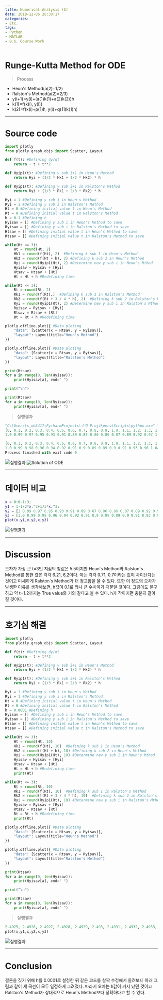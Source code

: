 ```yaml
---
title: Numerical Analysis (5)
date: 2018-12-06 20:30:17
categories:
- Etc.
tags:
- Python
- MATLAB
- B.S. Course Work
---
```

# Runge-Kutta Method for ODE

> Process
+ Heun's Method(a(2)=1/2)
+ Ralston's Method(a(2)=2/3)
+ y(i+1)=y(i)+(a(1)k(1)+a(2)k(2))h
+ k(1)=f(x(i), y(i))
+ k(2)=f(x(i)+p(1)h, y(i)+q(11)k(1)h)

<!-- more -->
***
# Source code

~~~Python
import plotly
from plotly.graph_objs import Scatter, Layout

def f(t): #Defining dy/dt
    return - t + t**2

def Hyip1(t): #Defining y sub i+1 in Heun's Method
    return Hyi + (1/2 * Hk1 + 1/2 * Hk2) * h

def Ryip1(t): #Defining y sub i+1 in Ralston's Method
    return Ryi + (1/3 * Rk1 + 2/3 * Rk2) * h

Hyi = 1 #Defining y sub i in Heun's Method
Ryi = 1 #Defining y sub i in Ralston's Method
Ht = 0 #Defining initial value t in Heun's Method
Rt = 0 #Defining initial value t in Ralston's Method
h = 0.1 #Defining h
Hyisav = [] #Defining y sub i in Heun's Method to save
Ryisav = [] #Defining y sub i in Ralston's Method to save
Htsav = [] #Defining initial value t in Heun's Method to save
Rtsav = [] #Defining initial value t in Ralston's Method to save

while(Ht <= 3):
    Ht = round(Ht, 2)
    Hk1 = round(f(Ht), 2)  #Defining k sub 1 in Heun's Method
    Hk2 = round(f(Ht + h), 2) #Defining k sub 2 in Heun's Method
    Hyi = round(Hyip1(Ht), 2) #Determine new y sub i in Heun's Mthod
    Hyisav = Hyisav + [Hyi]
    Htsav = Htsav + [Ht]
    Ht = Ht + h #Redefining time

while(Rt <= 3):
    Rt = round(Rt, 2)
    Rk1 = round(f(Rt),)  #Defining k sub 1 in Ralston's Method
    Rk2 = round(f(Rt + 3 / 4 * h), 2)  #Defining k sub 2 in Ralston's Method
    Ryi = round(Ryip1(Rt), 2) #Determine new y sub i in Ralston's Mthod
    Ryisav = Ryisav + [Ryi]
    Rtsav = Rtsav + [Rt]
    Rt = Rt + h #Redefining time

plotly.offline.plot({ #Data ploting
    "data": [Scatter(x = Htsav, y = Hyisav)],
    "layout": Layout(title="Heun's Method")
})

plotly.offline.plot({ #Data ploting
    "data": [Scatter(x = Rtsav, y = Ryisav)],
    "layout": Layout(title="Ralston's Method")
})

print(Htsav)
for a in range(0, len(Hyisav)):
    print(Hyisav[a], end=" ")

print("\n")

print(Rtsav)
for a in range(0, len(Ryisav)):
    print(Hyisav[a], end=" ")
~~~
> 실행결과

~~~Python
"C:\Users\s_oh3417\PycharmProjects\수치 Proj4\venv\Scripts\python.exe" "C:/Users/s_oh3417/PycharmProjects/수치 Proj4/Main.py"
[0, 0.1, 0.2, 0.3, 0.4, 0.5, 0.6, 0.7, 0.8, 0.9, 1.0, 1.1, 1.2, 1.3, 1.4, 1.5, 1.6, 1.7, 1.8, 1.9, 2.0, 2.1, 2.2, 2.3, 2.4, 2.5, 2.6, 2.7, 2.8, 2.9, 3.0]
1.0 0.99 0.97 0.95 0.93 0.91 0.89 0.87 0.86 0.86 0.87 0.89 0.92 0.97 1.04 1.13 1.24 1.37 1.53 1.72 1.94 2.19 2.47 2.79 3.15 3.55 3.99 4.47 5.0 5.58 6.21 

[0, 0.1, 0.2, 0.3, 0.4, 0.5, 0.6, 0.7, 0.8, 0.9, 1.0, 1.1, 1.2, 1.3, 1.4, 1.5, 1.6, 1.7, 1.8, 1.9, 2.0, 2.1, 2.2, 2.3, 2.4, 2.5, 2.6, 2.7, 2.8, 2.9, 3.0]
1.0 0.99 0.98 0.96 0.94 0.92 0.91 0.9 0.89 0.89 0.9 0.91 0.93 0.96 1.04 1.13 1.24 1.37 1.51 1.71 1.93 2.17 2.46 2.78 3.12 3.52 3.95 4.45 4.98 5.57 6.2 
Process finished with exit code 0
~~~
![실행결과](https://user-images.githubusercontent.com/42334717/49585936-1a3d2380-f9a3-11e8-995a-371b124f9803.png)
![Solution of ODE](https://user-images.githubusercontent.com/42334717/49585939-1ad5ba00-f9a3-11e8-8986-7fd7c4d8597b.png)
***
# 데이터 비교

~~~Matlab
x = 0:0.1:3;
y1 = 1-1/2*x.^2+1/3*x.^3;
y2 = [1 0.99 0.97 0.95 0.93 0.91 0.89 0.87 0.86 0.86 0.87 0.89 0.92 0.97 1.04 1.13 1.24 1.37 1.53 1.72 1.94 2.19 2.47 2.79 3.15 3.55 3.99 4.47 5.0 5.58 6.21]
y3 = [1.0 0.99 0.98 0.96 0.94 0.92 0.91 0.9 0.89 0.89 0.9 0.91 0.93 0.96 1.04 1.13 1.24 1.37 1.51 1.71 1.93 2.17 2.46 2.78 3.12 3.52 3.95 4.45 4.98 5.57 6.2]
plot(x,y1,x,y2,x,y3)
~~~
![실행결과](https://user-images.githubusercontent.com/42334717/49587478-4c508480-f9a7-11e8-8aa2-1c359dbb2968.jpg)
***
# Discussion

 오차가 가장 큰 t=3인 지점의 참값은 5.5이지만 Heun's Method와 Ralston's Method를 통한 값은 각각 6.21, 6,2이다. 이는 각각 0.71, 0.7이라는 값이 차이난다는 것이고 미세하게 Ralston's Method가 더 정교함을 울 수 있다. 또한 이 정도의 오차가 발생한 이유를 생각해보면, h값이 0.1로 꽤나 큰 수치이기 때문일 것이다. 그럼에도 불구하고 약 t=1.2까지는 True value와 거의 같다고 볼 수 있다. h가 작아지면 충분히 같아질 것이다.

***
# 호기심 해결

~~~Python
import plotly
from plotly.graph_objs import Scatter, Layout

def f(t): #Defining dy/dt
    return - t + t**2

def Hyip1(t): #Defining y sub i+1 in Heun's Method
    return Hyi + (1/2 * Hk1 + 1/2 * Hk2) * h

def Ryip1(t): #Defining y sub i+1 in Ralston's Method
    return Ryi + (1/3 * Rk1 + 2/3 * Rk2) * h

Hyi = 1 #Defining y sub i in Heun's Method
Ryi = 1 #Defining y sub i in Ralston's Method
Ht = 0 #Defining initial value t in Heun's Method
Rt = 0 #Defining initial value t in Ralston's Method
h = 0.0001 #Defining h
Hyisav = [] #Defining y sub i in Heun's Method to save
Ryisav = [] #Defining y sub i in Ralston's Method to save
Htsav = [] #Defining initial value t in Heun's Method to save
Rtsav = [] #Defining initial value t in Ralston's Method to save

while(Ht <= 3):
    Ht = round(Ht, 10)
    Hk1 = round(f(Ht), 10)  #Defining k sub 1 in Heun's Method
    Hk2 = round(f(Ht + h), 10) #Defining k sub 2 in Heun's Method
    Hyi = round(Hyip1(Ht), 10) #Determine new y sub i in Heun's Mthod
    Hyisav = Hyisav + [Hyi]
    Htsav = Htsav + [Ht]
    Ht = Ht + h #Redefining time
    print(Ht)

while(Rt <= 3):
    Rt = round(Rt, 10)
    Rk1 = round(f(Rt), 10)  #Defining k sub 1 in Ralston's Method
    Rk2 = round(f(Rt + 3 / 4 * h), 10)  #Defining k sub 2 in Ralston's Method
    Ryi = round(Ryip1(Rt), 10) #Determine new y sub i in Ralston's Mthod
    Ryisav = Ryisav + [Ryi]
    Rtsav = Rtsav + [Rt]
    Rt = Rt + h #Redefining time
    print(Rt)

plotly.offline.plot({ #Data ploting
    "data": [Scatter(x = Htsav, y = Hyisav)],
    "layout": Layout(title="Heun's Method")
})

plotly.offline.plot({ #Data ploting
    "data": [Scatter(x = Rtsav, y = Ryisav)],
    "layout": Layout(title="Ralston's Method")
})

print(Htsav)
for a in range(0, len(Hyisav)):
    print(Hyisav[a], end=" ")

print("\n")

print(Rtsav)
for a in range(0, len(Ryisav)):
    print(Ryisav[a], end=" ")
~~~
> 실행결과

~~~Python
2.4925, 2.4926, 2.4927, 2.4928, 2.4929, 2.493, 2.4931, 2.4932, 2.4933, 2.4934, 2.4935, 2.4936, 2.4937, 2.4938, 2.4939, 2.494, 2.4941, 2.4942, 2.4943, 2.4944, 2.4945, 2.4946, 2.4947, 2.4948, 2.4949, 2.495, ..., 5.4946022248 5.4952017999 5.495801425 5.4964011 5.497000825 5.4976006 5.498200425 5.4988003 5.499400225 5.5000002 5.500600225]
plot(x,y1,x,y2,x,y3)
~~~
![실행결과](https://user-images.githubusercontent.com/42334717/49588816-12817d00-f9ab-11e8-91be-6bf017ce6451.jpg)
***
# Conclusion

결론을 짓기 위해 h를 0.0001로 설정한 뒤 같은 코드를 살짝 수정해서 돌려보니 아래 그림과 같이 세 곡선이 모두 일정하게 그려졌다. 따라서 오차는 h값이 커서 났던 것이고 Ralston's Method가 상대적으로 Heun's Method보다 정확하다고 할 수 있다.